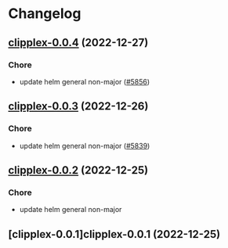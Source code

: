 # Changelog



## [clipplex-0.0.4](https://github.com/truecharts/charts/compare/clipplex-0.0.3...clipplex-0.0.4) (2022-12-27)

### Chore

- update helm general non-major ([#5856](https://github.com/truecharts/charts/issues/5856))
  
  


## [clipplex-0.0.3](https://github.com/truecharts/charts/compare/clipplex-0.0.2...clipplex-0.0.3) (2022-12-26)

### Chore

- update helm general non-major ([#5839](https://github.com/truecharts/charts/issues/5839))
  
  


## [clipplex-0.0.2](https://github.com/truecharts/charts/compare/clipplex-0.0.1...clipplex-0.0.2) (2022-12-25)

### Chore

- update helm general non-major
  
  


## [clipplex-0.0.1]clipplex-0.0.1 (2022-12-25)

